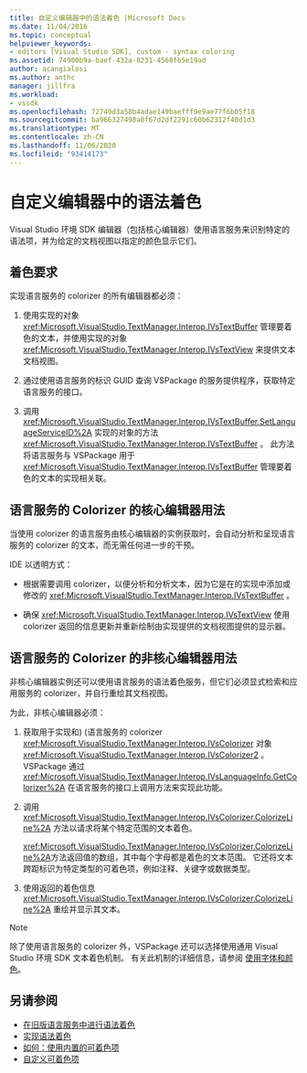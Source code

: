 ```yaml
---
title: 自定义编辑器中的语法着色 |Microsoft Docs
ms.date: 11/04/2016
ms.topic: conceptual
helpviewer_keywords:
- editors [Visual Studio SDK], custom - syntax coloring
ms.assetid: 74900b9a-baef-432a-8231-4568fb5e19ad
author: acangialosi
ms.author: anthc
manager: jillfra
ms.workload:
- vssdk
ms.openlocfilehash: 72749d3a58b4adae149baefff9e9ae77f6b05f18
ms.sourcegitcommit: ba966327498a0f67d2df2291c60b62312f40d1d3
ms.translationtype: MT
ms.contentlocale: zh-CN
ms.lasthandoff: 11/06/2020
ms.locfileid: "93414173"
---
```

# <a name="syntax-coloring-in-custom-editors"></a>自定义编辑器中的语法着色
Visual Studio 环境 SDK 编辑器（包括核心编辑器）使用语言服务来识别特定的语法项，并为给定的文档视图以指定的颜色显示它们。

## <a name="colorization-requirements"></a>着色要求
 实现语言服务的 colorizer 的所有编辑器都必须：

1. 使用实现的对象 <xref:Microsoft.VisualStudio.TextManager.Interop.IVsTextBuffer> 管理要着色的文本，并使用实现的对象 <xref:Microsoft.VisualStudio.TextManager.Interop.IVsTextView> 来提供文本文档视图。

2. 通过使用语言服务的标识 GUID 查询 VSPackage 的服务提供程序，获取特定语言服务的接口。

3. 调用 <xref:Microsoft.VisualStudio.TextManager.Interop.IVsTextBuffer.SetLanguageServiceID%2A> 实现的对象的方法 <xref:Microsoft.VisualStudio.TextManager.Interop.IVsTextBuffer> 。 此方法将语言服务与 VSPackage 用于 <xref:Microsoft.VisualStudio.TextManager.Interop.IVsTextBuffer> 管理要着色的文本的实现相关联。

## <a name="core-editor-usage-of-a-language-services-colorizer"></a>语言服务的 Colorizer 的核心编辑器用法
 当使用 colorizer 的语言服务由核心编辑器的实例获取时，会自动分析和呈现语言服务的 colorizer 的文本，而无需任何进一步的干预。

 IDE 以透明方式：

- 根据需要调用 colorizer，以便分析和分析文本，因为它是在的实现中添加或修改的 <xref:Microsoft.VisualStudio.TextManager.Interop.IVsTextBuffer> 。

- 确保 <xref:Microsoft.VisualStudio.TextManager.Interop.IVsTextView> 使用 colorizer 返回的信息更新并重新绘制由实现提供的文档视图提供的显示器。

## <a name="non-core-editor-usage-of-a-language-services-colorizer"></a>语言服务的 Colorizer 的非核心编辑器用法
 非核心编辑器实例还可以使用语言服务的语法着色服务，但它们必须显式检索和应用服务的 colorizer，并自行重绘其文档视图。

 为此，非核心编辑器必须：

1. 获取用于实现和)  (语言服务的 colorizer <xref:Microsoft.VisualStudio.TextManager.Interop.IVsColorizer> 对象 <xref:Microsoft.VisualStudio.TextManager.Interop.IVsColorizer2> 。 VSPackage 通过 <xref:Microsoft.VisualStudio.TextManager.Interop.IVsLanguageInfo.GetColorizer%2A> 在语言服务的接口上调用方法来实现此功能。

2. 调用 <xref:Microsoft.VisualStudio.TextManager.Interop.IVsColorizer.ColorizeLine%2A> 方法以请求将某个特定范围的文本着色。

     <xref:Microsoft.VisualStudio.TextManager.Interop.IVsColorizer.ColorizeLine%2A>方法返回值的数组，其中每个字母都是着色的文本范围。 它还将文本跨距标识为特定类型的可着色项，例如注释、关键字或数据类型。

3. 使用返回的着色信息 <xref:Microsoft.VisualStudio.TextManager.Interop.IVsColorizer.ColorizeLine%2A> 重绘并显示其文本。

> [!NOTE]
> 除了使用语言服务的 colorizer 外，VSPackage 还可以选择使用通用 Visual Studio 环境 SDK 文本着色机制。 有关此机制的详细信息，请参阅 [使用字体和颜色](/previous-versions/visualstudio/visual-studio-2015/extensibility/using-fonts-and-colors?preserve-view=true&view=vs-2015)。

## <a name="see-also"></a>另请参阅

- [在旧版语言服务中进行语法着色](../extensibility/internals/syntax-coloring-in-a-legacy-language-service.md)
- [实现语法着色](../extensibility/internals/implementing-syntax-coloring.md)
- [如何：使用内置的可着色项](../extensibility/internals/how-to-use-built-in-colorable-items.md)
- [自定义可着色项](../extensibility/internals/custom-colorable-items.md)
